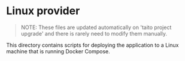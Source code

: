 # Linux provider

> NOTE: These files are updated automatically on 'taito project upgrade' and there is rarely need to modify them manually.

This directory contains scripts for deploying the application to a Linux machine that is running Docker Compose.

